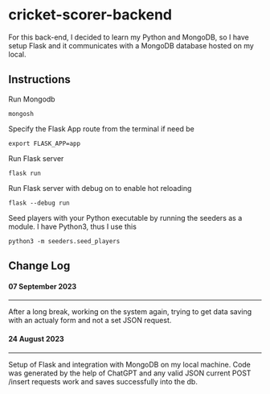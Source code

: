 # cricket-scorer-backend

For this back-end, I decided to learn my Python and MongoDB, so I have setup Flask and it communicates with a MongoDB database hosted on my local.

## Instructions

Run Mongodb
```
mongosh
```

Specify the Flask App route from the terminal if need be
```
export FLASK_APP=app
```

Run Flask server
```
flask run
```

Run Flask server with debug on to enable hot reloading
```
flask --debug run
```

Seed players with your Python executable by running the seeders as a module. I have Python3, thus I use this
```
python3 -m seeders.seed_players
```
## Change Log

#### 07 September 2023
---
After a long break, working on the system again, trying to get data saving with an actualy form and not a set JSON request.

#### 24 August 2023
---
Setup of Flask and integration with MongoDB on my local machine. Code was generated by the help of ChatGPT and any valid JSON current POST /insert requests work and saves successfully into the db.